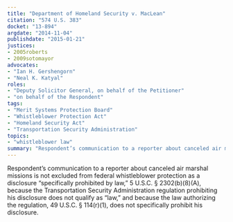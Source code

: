 ```yaml
---
title: "Department of Homeland Security v. MacLean"
citation: "574 U.S. 383"
docket: "13-894"
argdate: "2014-11-04"
publishdate: "2015-01-21"
justices:
- 2005roberts
- 2009sotomayor
advocates:
- "Ian H. Gershengorn"
- "Neal K. Katyal"
roles:
- "Deputy Solicitor General, on behalf of the Petitioner"
- "on behalf of the Respondent"
tags:
- "Merit Systems Protection Board"
- "Whistleblower Protection Act"
- "Homeland Security Act"
- "Transportation Security Administration"
topics:
- "whistleblower law"
summary: "Respondent’s communication to a reporter about canceled air marshal missions is not excluded from federal whistleblower protection as a disclosure “specifically prohibited by law,” 5 U.S.C. § 2302(b)(8)(A), because the Transportation Security Administration regulation prohibiting his disclosure does not qualify as “law,” and because the law authorizing the regulation, 49 U.S.C. § 114(r)(1), does not specifically prohibit his disclosure."
---
```

Respondent’s communication to a reporter about canceled air marshal missions is not excluded from federal whistleblower protection as a disclosure “specifically prohibited by law,” 5 U.S.C. § 2302(b)(8)(A), because the Transportation Security Administration regulation prohibiting his disclosure does not qualify as “law,” and because the law authorizing the regulation, 49 U.S.C. § 114(r)(1), does not specifically prohibit his disclosure.

